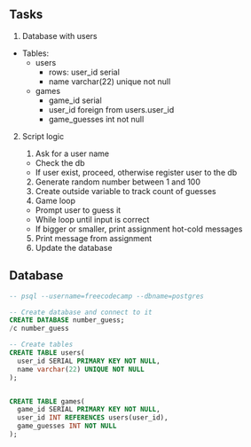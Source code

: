## Tasks
1. Database with users
  * Tables: 
    * users
      * rows: user_id serial
      * name varchar(22) unique not null
    * games
      * game_id serial
      * user_id foreign from users.user_id
      * game_guesses int not null

2. Script logic
    1. Ask for a user name
    * Check the db
    * If user exist, proceed, otherwise register user to the db
    2. Generate random number between 1 and 100
    3. Create outside variable to track count of guesses
    4. Game loop
      
    * Prompt user to guess it
    * While loop until input is correct
    * If bigger or smaller, print assignment hot-cold messages
    5. Print message from assignment
    6. Update the database


## Database

```sql
-- psql --username=freecodecamp --dbname=postgres

-- Create database and connect to it
CREATE DATABASE number_guess;
/c number_guess

-- Create tables
CREATE TABLE users(
  user_id SERIAL PRIMARY KEY NOT NULL,
  name varchar(22) UNIQUE NOT NULL
);


CREATE TABLE games(
  game_id SERIAL PRIMARY KEY NOT NULL,
  user_id INT REFERENCES users(user_id),
  game_guesses INT NOT NULL
);
```